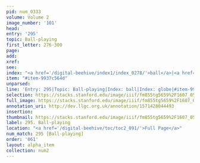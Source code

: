 ```yaml
---
pid: num_0333
volume: Volume 2
image_number: '101'
head: 
entry: '295'
topic: Ball-playing
first_letter: 276-300
page: 
add: 
xref: 
see: 
index: "<a href='/digital-beehive/index1/index_0278/'>ball</a>|<a href='/digital-beehive/index2/index_1623/'>globe</a>"
item: "#item-9937c564d"
unparsed: 
line: 'Entry: 295|Topic: Ball-playing|Index: ball|Index: globe|#item-9937c564d'
selection: https://stacks.stanford.edu/image/iiif/fm855tg5659%2F1607_0568/297,618,3002,508/full/0/default.jpg
full_image: https://stacks.stanford.edu/image/iiif/fm855tg5659%2F1607_0568/full/full/0/default.jpg
annotation_uri: http://dev.llgc.org.uk/annotation/1571428044493
insertion: 
thumbnail: https://stacks.stanford.edu/image/iiif/fm855tg5659%2F1607_0568/297,618,600,180/250,/0/default.jpg
label: 295. Ball-playing
location: "<a href='/digital-beehive/toc/toc2_091/'>Full Page</a>"
num_match: 295 [Ball-playing]
order: '061'
layout: alpha_item
collection: num2
---
```

